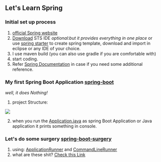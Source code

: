 ## Let's Learn Spring

### Initial set up process

1. [official Spring website](https://spring.io/)
2. [Download](https://spring.io/tools) STS IDE *optional:but it provides everything in one place* or use [spring starter](https://start.spring.io/) to create spring template, download and import in eclipse or any IDE of your choice.
3. I use maven build (you can also use gradle if you are comfortable with)
4. start coding.
5. Refer [Spring Documentation](https://docs.spring.io/spring-framework/docs/current/reference/html/) in case if you need some additional reference.

### My first Spring Boot Application [spring-boot](https://github.com/failedpeanut/spring/tree/main/spring-boot)
*well, it does Nothing!*
1. project Structure:

<img src="https://raw.githubusercontent.com/failedpeanut/spring/main/Ignore_this_folder_images_for_README/spring-boot1.png"/>


2. when you run the [Application.java](https://github.com/failedpeanut/spring/blob/main/spring-boot/src/main/java/com/failedpeanut/Application.java) as spring Boot Application or Java application it prints something in console.

### Let's do some surgery [spring-boot-surgery](https://github.com/failedpeanut/spring/tree/main/spring-boot-surgery)
1. using: [ApplicationRunner](https://docs.spring.io/spring-boot/docs/current/api/org/springframework/boot/ApplicationRunner.html) and [CommandLineRunner](https://docs.spring.io/spring-boot/docs/current/api/org/springframework/boot/CommandLineRunner.html)
2. what are these shit? [Check this Link](https://github.com/failedpeanut/spring/blob/main/spring-boot-surgery/SpringBootSurgery.md)
